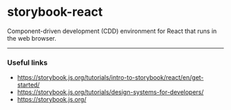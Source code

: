 # storybook-react

Component-driven development (CDD) environment for React that runs in the web browser.

---

### Useful links
- https://storybook.js.org/tutorials/intro-to-storybook/react/en/get-started/
- https://storybook.js.org/tutorials/design-systems-for-developers/
- https://storybook.js.org/
